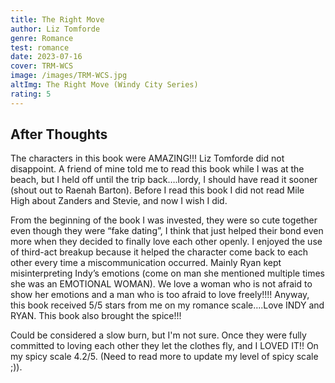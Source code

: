 ```yaml
---
title: The Right Move
author: Liz Tomforde
genre: Romance
test: romance
date: 2023-07-16
cover: TRM-WCS
image: /images/TRM-WCS.jpg
altImg: The Right Move (Windy City Series)
rating: 5
---
```



## After Thoughts
The characters in this book were AMAZING!!! Liz Tomforde did not disappoint. A friend of mine told me to read this book while I was at the beach, but I held off until the trip back….lordy, I should have read it sooner (shout out to Raenah Barton). Before I read this book I did not read Mile High about Zanders and Stevie, and now I wish I did. 

From the beginning of the book I was invested, they were so cute together even though they were “fake dating”, I think that just helped their bond even more when they decided to finally love each other openly. I enjoyed the use of third-act breakup because it helped the character come back to each other every time a miscommunication occurred. Mainly Ryan kept misinterpreting Indy’s emotions (come on man she mentioned multiple times she was an EMOTIONAL WOMAN). We love a woman who is not afraid to show her emotions and a man who is too afraid to love freely!!!! Anyway, this book received 5/5 stars from me on my romance scale….Love INDY and RYAN. This book also brought the spice!!!

 Could be considered a slow burn, but I'm not sure. Once they were fully committed to loving each other they let the clothes fly, and I LOVED IT!! On my spicy scale 4.2/5. (Need to read more to update my level of spicy scale ;)). 

